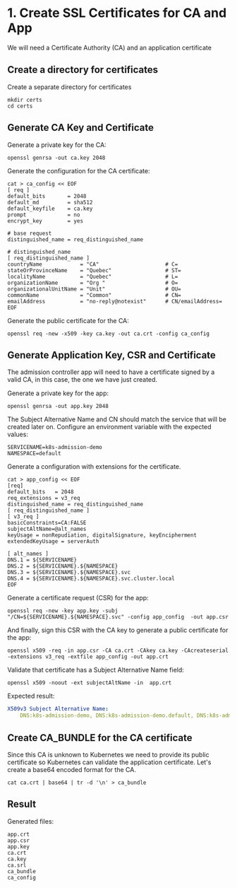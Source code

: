 
# 1. Create SSL Certificates for CA and App 

We will need a Certificate Authority (CA) and an application certificate

## Create a directory for certificates

Create a separate directory for certificates

```shell
mkdir certs
cd certs
```

## Generate CA Key and Certificate

Generate a private key for the CA:

```shell
openssl genrsa -out ca.key 2048
```

Generate the configuration for the CA certificate:

```shell
cat > ca_config << EOF
[ req ]
default_bits       = 2048
default_md         = sha512
default_keyfile    = ca.key
prompt             = no
encrypt_key        = yes

# base request
distinguished_name = req_distinguished_name

# distinguished_name
[ req_distinguished_name ]
countryName            = "CA"                     # C=
stateOrProvinceName    = "Quebec"                 # ST=
localityName           = "Quebec"                 # L=
organizationName       = "Org "                   # O=
organizationalUnitName = "Unit"                   # OU=
commonName             = "Common"                 # CN=
emailAddress           = "no-reply@notexist"      # CN/emailAddress=
EOF
```

Generate the public certificate for the CA:

```shell
openssl req -new -x509 -key ca.key -out ca.crt -config ca_config
```

## Generate Application Key, CSR and Certificate

The admission controller app will need to have a certificate signed by a valid CA, in this case, the one we have just created.

Generate a private key for the app:

```shell
openssl genrsa -out app.key 2048
```

The Subject Alternative Name and CN should match the service that will be created later on.
Configure an environment variable with the expected values:

```shell
SERVICENAME=k8s-admission-demo
NAMESPACE=default 
```

Generate a configuration with extensions for the certificate. 

```shell
cat > app_config << EOF
[req]
default_bits   = 2048
req_extensions = v3_req
distinguished_name = req_distinguished_name
[ req_distinguished_name ]
[ v3_req ]
basicConstraints=CA:FALSE
subjectAltName=@alt_names
keyUsage = nonRepudiation, digitalSignature, keyEncipherment
extendedKeyUsage = serverAuth

[ alt_names ]
DNS.1 = ${SERVICENAME}
DNS.2 = ${SERVICENAME}.${NAMESPACE}
DNS.3 = ${SERVICENAME}.${NAMESPACE}.svc
DNS.4 = ${SERVICENAME}.${NAMESPACE}.svc.cluster.local
EOF
```

Generate a certificate request (CSR) for the app:

```shell
openssl req -new -key app.key -subj "/CN=${SERVICENAME}.${NAMESPACE}.svc" -config app_config  -out app.csr
```

And finally, sign this CSR with the CA key to generate a public certificate for the app:

```shell
openssl x509 -req -in app.csr -CA ca.crt -CAkey ca.key -CAcreateserial -extensions v3_req -extfile app_config -out app.crt 
```

Validate that certificate has a Subject Alternative Name field:

```shell
openssl x509 -noout -ext subjectAltName -in  app.crt
```

Expected result:

```yaml
X509v3 Subject Alternative Name:
    DNS:k8s-admission-demo, DNS:k8s-admission-demo.default, DNS:k8s-admission-demo.default.svc, DNS:k8s-admission-demo.default.svc.cluster.local
```

## Create CA_BUNDLE for the CA certificate

Since this CA is unknown to Kubernetes we need to provide its public certificate so Kubernetes can validate the application certificate. Let's create a base64 encoded format for the CA.

```shell
cat ca.crt | base64 | tr -d '\n' > ca_bundle
```

## Result

Generated files:

```shell
app.crt
app.csr
app.key
ca.crt
ca.key
ca.srl
ca_bundle
ca_config
```
